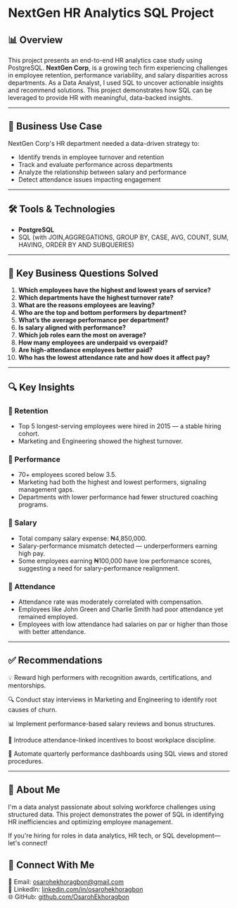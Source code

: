 
# NextGen HR Analytics SQL Project

## 📊 Overview
This project presents an end-to-end HR analytics case study using PostgreSQL. **NextGen Corp**, is a growing tech firm experiencing challenges in employee retention, performance variability, and salary disparities across departments. As a Data Analyst, I used SQL to uncover actionable insights and recommend solutions. This project demonstrates how SQL can be leveraged to provide HR with meaningful, data-backed insights.

---

## 🏢 Business Use Case
NextGen Corp's HR department needed a data-driven strategy to:

- Identify trends in employee turnover and retention
- Track and evaluate performance across departments
- Analyze the relationship between salary and performance
- Detect attendance issues impacting engagement

---

## 🛠 Tools & Technologies
- **PostgreSQL**
- SQL (with JOIN,AGGREGATIONS, GROUP BY, CASE, AVG, COUNT, SUM, HAVING, ORDER BY AND SUBQUERIES)

---

## 📌 Key Business Questions Solved
1. **Which employees have the highest and lowest years of service?**
2. **Which departments have the highest turnover rate?**
3. **What are the reasons employees are leaving?**
4. **Who are the top and bottom performers by department?**
5. **What’s the average performance per department?**
6. **Is salary aligned with performance?**
7. **Which job roles earn the most on average?**
8. **How many employees are underpaid vs overpaid?**
9. **Are high-attendance employees better paid?**
10. **Who has the lowest attendance rate and how does it affect pay?**

---

## 🔍 Key Insights

### 📌 Retention
- Top 5 longest-serving employees were hired in 2015 — a stable hiring cohort.
- Marketing and Engineering showed the highest turnover.

### 📌 Performance
- 70+ employees scored below 3.5.
- Marketing had both the highest and lowest performers, signaling management gaps.
- Departments with lower performance had fewer structured coaching programs.

### 📌 Salary
- Total company salary expense: ₦4,850,000.
- Salary-performance mismatch detected — underperformers earning high pay.
- Some employees earning ₦100,000 have low performance scores, suggesting a need for salary-performance realignment.

### 📌 Attendance
- Attendance rate was moderately correlated with compensation.
- Employees like John Green and Charlie Smith had poor attendance yet remained employed.
- Employees with low attendance had salaries on par or higher than those with better attendance.

---

## ✅ Recommendations


💡 Reward high performers with recognition awards, certifications, and mentorships.

🔍 Conduct stay interviews in Marketing and Engineering to identify root causes of churn.

📊 Implement performance-based salary reviews and bonus structures.

🧭 Introduce attendance-linked incentives to boost workplace discipline.

📅 Automate quarterly performance dashboards using SQL views and stored procedures.

---

## 👤 About Me
I'm a data analyst passionate about solving workforce challenges using structured data. This project demonstrates the power of SQL in identifying HR inefficiencies and optimizing employee management.

If you're hiring for roles in data analytics, HR tech, or SQL development—let's connect!

## 🔗 Connect With Me

📧 Email: osarohekhoragbon@gmail.com  
💼 LinkedIn: [linkedin.com/in/osarohekhoragbon](https://www.linkedin.com/in/osarohekhoragbon)  
🌐 GitHub: [github.com/OsarohEkhoragbon](https://github.com/OsarohEkhoragbon)
